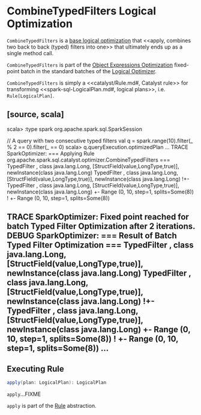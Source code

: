 # CombineTypedFilters Logical Optimization

`CombineTypedFilters` is a [base logical optimization](../catalyst/Optimizer.md#batches) that <<apply, combines two back to back (typed) filters into one>> that ultimately ends up as a single method call.

`CombineTypedFilters` is part of the [Object Expressions Optimization](../catalyst/Optimizer.md#Object_Expressions_Optimization) fixed-point batch in the standard batches of the [Logical Optimizer](../catalyst/Optimizer.md).

`CombineTypedFilters` is simply a <<catalyst/Rule.md#, Catalyst rule>> for transforming <<spark-sql-LogicalPlan.md#, logical plans>>, i.e. `Rule[LogicalPlan]`.

[source, scala]
----
scala> :type spark
org.apache.spark.sql.SparkSession

// A query with two consecutive typed filters
val q = spark.range(10).filter(_ % 2 == 0).filter(_ == 0)
scala> q.queryExecution.optimizedPlan
...
TRACE SparkOptimizer:
=== Applying Rule org.apache.spark.sql.catalyst.optimizer.CombineTypedFilters ===
 TypedFilter <function1>, class java.lang.Long, [StructField(value,LongType,true)], newInstance(class java.lang.Long)      TypedFilter <function1>, class java.lang.Long, [StructField(value,LongType,true)], newInstance(class java.lang.Long)
!+- TypedFilter <function1>, class java.lang.Long, [StructField(value,LongType,true)], newInstance(class java.lang.Long)   +- Range (0, 10, step=1, splits=Some(8))
!   +- Range (0, 10, step=1, splits=Some(8))

TRACE SparkOptimizer: Fixed point reached for batch Typed Filter Optimization after 2 iterations.
DEBUG SparkOptimizer:
=== Result of Batch Typed Filter Optimization ===
 TypedFilter <function1>, class java.lang.Long, [StructField(value,LongType,true)], newInstance(class java.lang.Long)      TypedFilter <function1>, class java.lang.Long, [StructField(value,LongType,true)], newInstance(class java.lang.Long)
!+- TypedFilter <function1>, class java.lang.Long, [StructField(value,LongType,true)], newInstance(class java.lang.Long)   +- Range (0, 10, step=1, splits=Some(8))
!   +- Range (0, 10, step=1, splits=Some(8))
...
----

## <span id="apply"> Executing Rule

```scala
apply(plan: LogicalPlan): LogicalPlan
```

`apply`...FIXME

`apply` is part of the [Rule](../catalyst/Rule.md#apply) abstraction.
